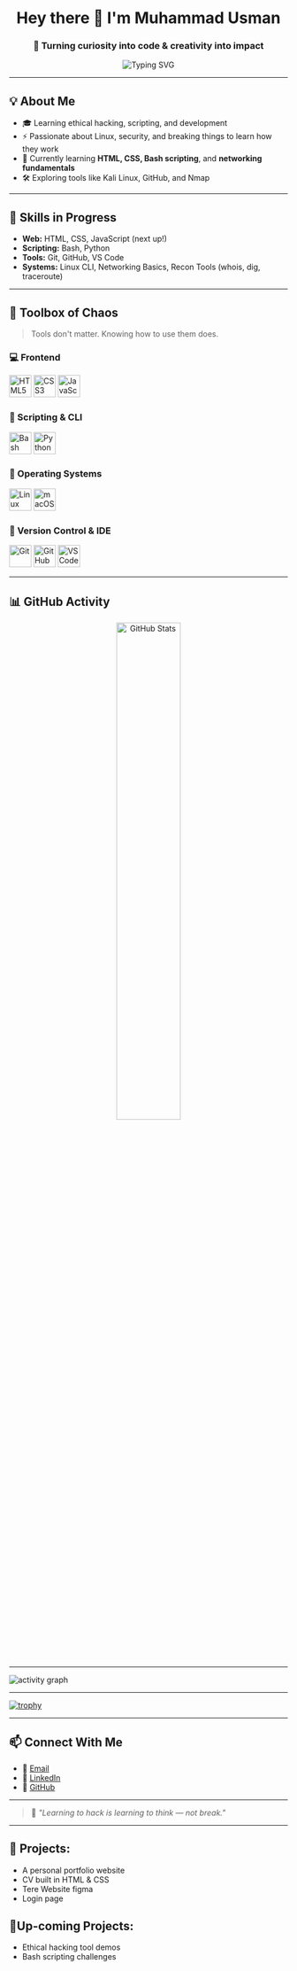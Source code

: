 <h1 align="center">Hey there 👋 I'm Muhammad Usman</h1>
<h3 align="center">🧠 Turning curiosity into code & creativity into impact</h3>

<p align="center">
  <img src="https://readme-typing-svg.demolab.com?font=Fira+Code&size=22&duration=2500&pause=1200&center=true&vCenter=true&width=550&height=45&lines=Welcome+to+my+GitHub!;Built+from+127.0.0.1.;Building+projects,+breaking+limits." alt="Typing SVG" />

</p>

---

## 💡 About Me

- 🎓 Learning ethical hacking, scripting, and development  
- ⚡ Passionate about Linux, security, and breaking things to learn how they work  
- 🔭 Currently learning **HTML, CSS, Bash scripting**, and **networking fundamentals**  
- 🛠️ Exploring tools like Kali Linux, GitHub, and Nmap  

---

## 🧠 Skills in Progress

- **Web:** HTML, CSS, JavaScript (next up!)  
- **Scripting:** Bash, Python  
- **Tools:** Git, GitHub, VS Code  
- **Systems:** Linux CLI, Networking Basics, Recon Tools (whois, dig, traceroute)  

---

## 🧰 Toolbox of Chaos

> Tools don't matter. Knowing how to use them does.

### 💻 Frontend
<p>
  <img src="https://cdn.jsdelivr.net/gh/devicons/devicon/icons/html5/html5-original.svg" height="40" alt="HTML5" />
  <img src="https://cdn.jsdelivr.net/gh/devicons/devicon/icons/css3/css3-original.svg" height="40" alt="CSS3" />
  <img src="https://cdn.jsdelivr.net/gh/devicons/devicon/icons/javascript/javascript-original.svg" height="40" alt="JavaScript" />
</p>

### 🐚 Scripting & CLI
<p>
  <img src="https://cdn.jsdelivr.net/gh/devicons/devicon/icons/bash/bash-original.svg" height="40" alt="Bash" />
  <img src="https://cdn.jsdelivr.net/gh/devicons/devicon/icons/python/python-original.svg" height="40" alt="Python" />
</p>

### 🐧 Operating Systems
<p>
  <img src="https://cdn.jsdelivr.net/gh/devicons/devicon/icons/linux/linux-original.svg" height="40" alt="Linux" />


 <img src="https://img.icons8.com/ios-filled/50/000000/mac-os.png" alt="macOS icon" width="40"/>
</p>


### 🔗 Version Control & IDE
<p>
  <img src="https://cdn.jsdelivr.net/gh/devicons/devicon/icons/git/git-original.svg" height="40" alt="Git" />
  <img src="https://cdn.jsdelivr.net/gh/devicons/devicon/icons/github/github-original.svg" height="40" alt="GitHub" />
  <img src="https://cdn.jsdelivr.net/gh/devicons/devicon/icons/vscode/vscode-original.svg" height="40" alt="VS Code" />
</p>

---

## 📊 GitHub Activity

<p align="center">
  <img src="https://github-readme-stats.vercel.app/api?username=codedotusman&show_icons=true&theme=tokyonight&hide_border=true&hide_title=true" width="48%" alt="GitHub Stats" />

---

<img src="https://github-readme-activity-graph.vercel.app/graph?username=codedotusman&theme=tokyo-night" alt="activity graph"/>

---

[![trophy](https://github-profile-trophy.vercel.app/?username=codedotusman&theme=tokyonight)](https://github.com/codedotusman)

---

## 📫 Connect With Me

- 📧 [Email](muhamusman47@outlook.com)  
- 🔗 [LinkedIn](https://www.linkedin.com/in/muhammad-usman🇵🇸-10a251280)  
- 🐙 [GitHub](https://github.com/codedotusman)  

---

> 💬 *"Learning to hack is learning to think — not break."*   

---

## 🔭 Projects:

- A personal portfolio website    
- CV built in HTML & CSS
- Tere Website figma
- Login page
  
## 💭Up-coming Projects: 

- Ethical hacking tool demos
- Bash scripting challenges  
